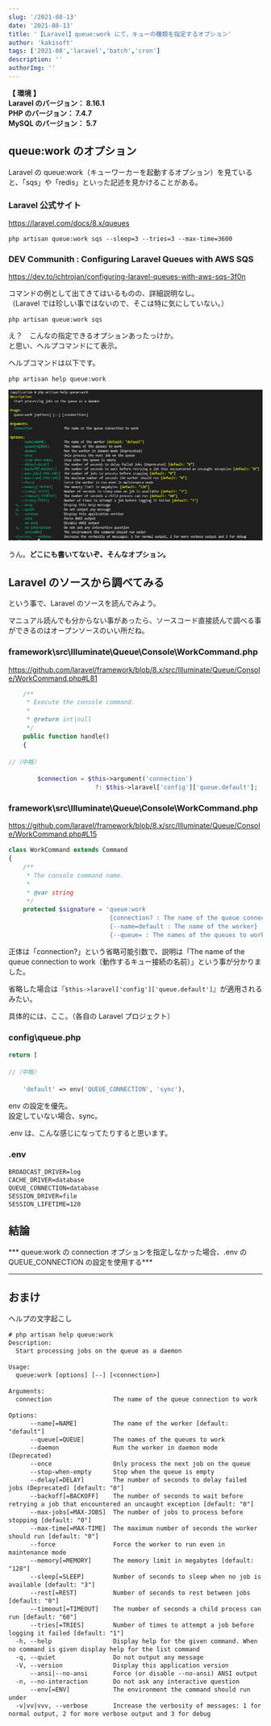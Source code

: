 ```yaml
---
slug: '/2021-08-13'
date: '2021-08-13'
title: '【Laravel】queue:work にて、キューの種類を指定するオプション'
author: 'kakisoft'
tags: ['2021-08','laravel','batch','cron']
description: ''
authorImg: ''
---
```


**【 環境 】**  
**Laravel のバージョン： 8.16.1**  
**PHP のバージョン： 7.4.7**  
**MySQL のバージョン： 5.7**  


## queue:work のオプション
Laravel の queue:work（キューワーカーを起動するオプション）を見ていると、「sqs」や「redis」といった記述を見かけることがある。  


### Laravel 公式サイト
https://laravel.com/docs/8.x/queues
```
php artisan queue:work sqs --sleep=3 --tries=3 --max-time=3600
```

### DEV Communith : Configuring Laravel Queues with AWS SQS
https://dev.to/ichtrojan/configuring-laravel-queues-with-aws-sqs-3f0n  

コマンドの例として出てきてはいるものの、詳細説明なし。  
（Laravel では珍しい事ではないので、そこは特に気にしていない。）
```
php artisan queue:work sqs
```

え？　こんなの指定できるオプションあったっけか。  
と思い、ヘルプコマンドにて表示。  

ヘルプコマンドは以下です。
```
php artisan help queue:work
```

![help-queue-work](help-queue-work.png)  

うん。**どこにも書いてないぞ、そんなオプション。**  


## Laravel のソースから調べてみる
という事で、Laravel のソースを読んでみよう。  

マニュアル読んでも分からない事があったら、ソースコード直接読んで調べる事ができるのはオープンソースのいい所だね。  

### framework\src\Illuminate\Queue\Console\WorkCommand.php
https://github.com/laravel/framework/blob/8.x/src/Illuminate/Queue/Console/WorkCommand.php#L81
```php
    /**
     * Execute the console command.
     *
     * @return int|null
     */
    public function handle()
    {

//（中略）

        $connection = $this->argument('connection')
                        ?: $this->laravel['config']['queue.default'];
```
### framework\src\Illuminate\Queue\Console\WorkCommand.php
https://github.com/laravel/framework/blob/8.x/src/Illuminate/Queue/Console/WorkCommand.php#L15
```php
class WorkCommand extends Command
{
    /**
     * The console command name.
     *
     * @var string
     */
    protected $signature = 'queue:work
                            {connection? : The name of the queue connection to work}
                            {--name=default : The name of the worker}
                            {--queue= : The names of the queues to work}

```

正体は「connection?」という省略可能引数で、説明は「The name of the queue connection to work（動作するキュー接続の名前）」という事が分かりました。  

省略した場合は『```$this->laravel['config']['queue.default']```』が適用されるみたい。  

具体的には、ここ。（各自の Laravel プロジェクト）  
### config\queue.php
```php
return [

//（中略）

    'default' => env('QUEUE_CONNECTION', 'sync'),
```
env の設定を優先。  
設定していない場合、sync。  

.env は、こんな感じになってたりすると思います。  
### .env
```
BROADCAST_DRIVER=log
CACHE_DRIVER=database
QUEUE_CONNECTION=database
SESSION_DRIVER=file
SESSION_LIFETIME=120
```

## 結論

*** queue:work の connection オプションを指定しなかった場合、.env のQUEUE_CONNECTION の設定を使用する***  


__________________________________________________________________________________________________________
## おまけ
ヘルプの文字起こし
```
# php artisan help queue:work
Description:
  Start processing jobs on the queue as a daemon

Usage:
  queue:work [options] [--] [<connection>]

Arguments:
  connection                 The name of the queue connection to work

Options:
      --name[=NAME]          The name of the worker [default: "default"]
      --queue[=QUEUE]        The names of the queues to work
      --daemon               Run the worker in daemon mode (Deprecated)
      --once                 Only process the next job on the queue
      --stop-when-empty      Stop when the queue is empty
      --delay[=DELAY]        The number of seconds to delay failed jobs (Deprecated) [default: "0"]
      --backoff[=BACKOFF]    The number of seconds to wait before retrying a job that encountered an uncaught exception [default: "0"]
      --max-jobs[=MAX-JOBS]  The number of jobs to process before stopping [default: "0"]
      --max-time[=MAX-TIME]  The maximum number of seconds the worker should run [default: "0"]
      --force                Force the worker to run even in maintenance mode
      --memory[=MEMORY]      The memory limit in megabytes [default: "128"]
      --sleep[=SLEEP]        Number of seconds to sleep when no job is available [default: "3"]
      --rest[=REST]          Number of seconds to rest between jobs [default: "0"]
      --timeout[=TIMEOUT]    The number of seconds a child process can run [default: "60"]
      --tries[=TRIES]        Number of times to attempt a job before logging it failed [default: "1"]
  -h, --help                 Display help for the given command. When no command is given display help for the list command
  -q, --quiet                Do not output any message
  -V, --version              Display this application version
      --ansi|--no-ansi       Force (or disable --no-ansi) ANSI output
  -n, --no-interaction       Do not ask any interactive question
      --env[=ENV]            The environment the command should run under
  -v|vv|vvv, --verbose       Increase the verbosity of messages: 1 for normal output, 2 for more verbose output and 3 for debug
```

